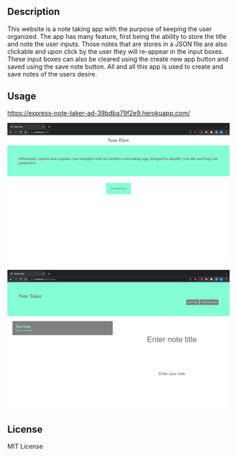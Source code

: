 # <Express-Note-Taker>

## Description

This website is a note taking app with the purpose of keeping the user organized.  The app has many feature, first being the ability to store the title and note the user inputs.  Those notes that are stores in a JSON file are also clickable and upon click by the user they will re-appear in the input boxes.  These input boxes can also be cleared using the create new app button and saved using the save note button.  All and all this app is used to create and save notes of the users desire.

## Usage

https://express-note-taker-ad-39bdba79f2e9.herokuapp.com/

![website-screenshot](./assets/screenshots/Screen%20Shot%202023-07-09%20at%209.05.24%20PM.png)

![website-screenshot](./assets/screenshots/Screen%20Shot%202023-07-09%20at%209.05.32%20PM.png)
    


## License

MIT License
